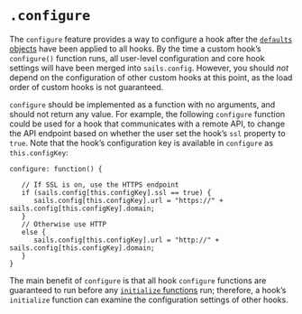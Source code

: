 # `.configure`

The `configure` feature provides a way to configure a hook after the [`defaults` objects](https://sailsjs.com/documentation/concepts/extending-sails/hooks/hook-specification/defaults) have been applied to all hooks.  By the time a custom hook&rsquo;s `configure()` function runs, all user-level configuration and core hook settings will have been merged into `sails.config`.  However, you should *not* depend on the configuration of other custom hooks at this point, as the load order of custom hooks is not guaranteed.

`configure` should be implemented as a function with no arguments, and should not return any value.  For example, the following `configure` function could be used for a hook that communicates with a remote API, to change the API endpoint based on whether the user set the hook&rsquo;s `ssl` property to `true`.  Note that the hook&rsquo;s configuration key is available in `configure` as `this.configKey`:

```
configure: function() {

   // If SSL is on, use the HTTPS endpoint
   if (sails.config[this.configKey].ssl == true) {
      sails.config[this.configKey].url = "https://" + sails.config[this.configKey].domain;
   }
   // Otherwise use HTTP
   else {
      sails.config[this.configKey].url = "http://" + sails.config[this.configKey].domain;
   }
}
```

The main benefit of `configure` is that all hook `configure` functions are guaranteed to run before any [`initialize` functions](https://sailsjs.com/documentation/concepts/extending-sails/hooks/hook-specification/initialize) run; therefore, a hook&rsquo;s `initialize` function can examine the configuration settings of other hooks.


<docmeta name="displayName" value=".configure()">
<docmeta name="stabilityIndex" value="3">
